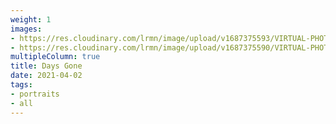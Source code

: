 ```yaml
---
weight: 1
images:
- https://res.cloudinary.com/lrmn/image/upload/v1687375593/VIRTUAL-PHOTOGRAPHY/daysgone/DAYS-GONE60_fmvcne.png
- https://res.cloudinary.com/lrmn/image/upload/v1687375590/VIRTUAL-PHOTOGRAPHY/daysgone/DAYS-GONE54_l2wpfw.png
multipleColumn: true
title: Days Gone
date: 2021-04-02
tags:
- portraits
- all
---
```

